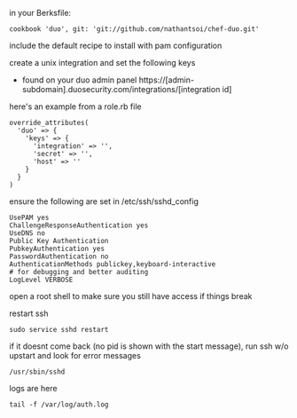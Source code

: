 in your Berksfile:

```
cookbook 'duo', git: 'git://github.com/nathantsoi/chef-duo.git'
```

include the default recipe to install with pam configuration

create a unix integration and set the following keys
 - found on your duo admin panel https://[admin-subdomain].duosecurity.com/integrations/[integration id]

here's an example from a role.rb file

```
override_attributes(
  'duo' => {
    'keys' => {
      'integration' => '',
      'secret' => '',
      'host' => ''
    }
  }
)
```

ensure the following are set in /etc/ssh/sshd_config

```
UsePAM yes
ChallengeResponseAuthentication yes
UseDNS no
Public Key Authentication
PubkeyAuthentication yes
PasswordAuthentication no
AuthenticationMethods publickey,keyboard-interactive
# for debugging and better auditing
LogLevel VERBOSE
```

open a root shell to make sure you still have access if things break

restart ssh

```
sudo service sshd restart
```

if it doesnt come back (no pid is shown with the start message), run ssh w/o upstart and look for error messages

```
/usr/sbin/sshd
```

logs are here

```
tail -f /var/log/auth.log
```
